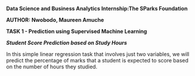 **Data Science and Business Analytics Internship:The SParks Foundation**

**AUTHOR: Nwobodo, Maureen Amuche**

**TASK 1 - Prediction using Supervised Machine Learning**

***Student Score Prediction based on Study Hours***

In this simple linear regression task that involves just two variables, we will predict the percentage of marks that a student is expected to score based on the number of hours they studied.
